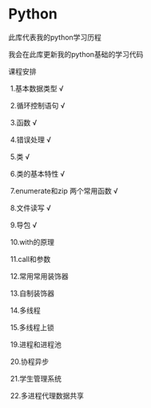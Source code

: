 # Python
此库代表我的python学习历程

我会在此库更新我的python基础的学习代码

课程安排

​	1.基本数据类型    √

​	2.循环控制语句    √

​	3.函数    √

​	4.错误处理  √

​	5.类 √

​	6.类的基本特性    √

​	7.enumerate和zip 两个常用函数  √

​	8.文件读写  √

​	9.导包    √

​	10.with的原理

​	11.call和参数

​	12.常用常用装饰器

​	13.自制装饰器

​	14.多线程

​	15.多线程上锁

​	19.进程和进程池

​	20.协程异步

​	21.学生管理系统

​	22.多进程代理数据共享
